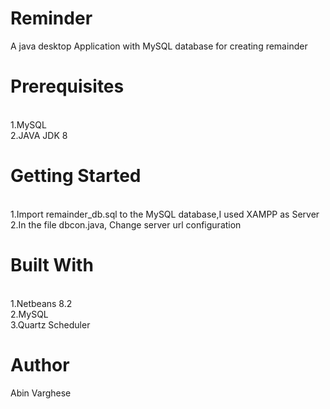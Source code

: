 # Reminder
A java desktop Application with MySQL database for creating remainder
# Prerequisites
<br>1.MySQL
<br>2.JAVA JDK 8
# Getting Started
<br>1.Import remainder_db.sql to the MySQL database,I used XAMPP as Server
<br>2.In the file dbcon.java, Change server url configuration
# Built With
<br>1.Netbeans 8.2
<br>2.MySQL 
<br>3.Quartz Scheduler<br>
# Author
Abin Varghese

